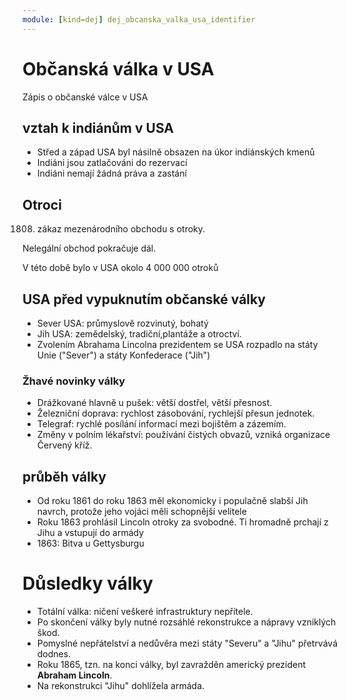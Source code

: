 ```yaml
---
module: [kind=dej] dej_obcanska_valka_usa_identifier
---
```

# Občanská válka v USA
Zápis o občanské válce v USA

## vztah k indiánům v USA
- Střed a západ USA byl násilně obsazen na úkor indiánských kmenů
- Indiáni jsou zatlačováni do rezervací
- Indiáni nemají žádná práva a zastání

## Otroci
1808. zákaz mezenárodního obchodu s otroky.

Nelegální obchod pokračuje dál.

V této době bylo v USA okolo 4 000 000 otroků

## USA před vypuknutím občanské války
- Sever USA: průmyslově rozvinutý, bohatý
- Jih USA: zemědelský, tradiční,plantáže a otroctví.
- Zvolením Abrahama Lincolna prezidentem se USA rozpadlo na státy
Unie ("Sever") a státy Konfederace ("Jih")

### Žhavé novinky války
- Drážkované hlavně u pušek: větší dostřel, větší přesnost.
- Železniční doprava: rychlost zásobování, rychlejší přesun jednotek.
- Telegraf: rychlé posílání informací mezi bojištěm a zázemím.
- Změny v polním lékařství: používání čistých obvazů, vzniká organizace Červený kříž.

## průběh války
- Od roku 1861 do roku 1863 měl ekonomicky i populačně slabší Jih navrch, protože jeho vojáci měli schopnější velitele
- Roku 1863 prohlásil Lincoln otroky za svobodné. Ti hromadně prchají z Jihu a vstupují do armády
- 1863: Bitva u Gettysburgu

# Důsledky války
- Totální válka: ničení veškeré infrastruktury nepřítele.
- Po skončení války byly nutné rozsáhlé rekonstrukce a nápravy vzniklých škod.
- Pomyslné nepřátelství a nedůvěra mezi státy "Severu" a "Jihu" přetrvává dodnes.
- Roku 1865, tzn. na konci války, byl zavražděn americký prezident **Abraham Lincoln**.
- Na rekonstrukci "Jihu" dohlížela armáda.